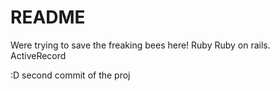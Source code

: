 # README
Were trying to save the freaking bees here!
 Ruby
 Ruby on rails.
 ActiveRecord

 :D second commit of the proj
